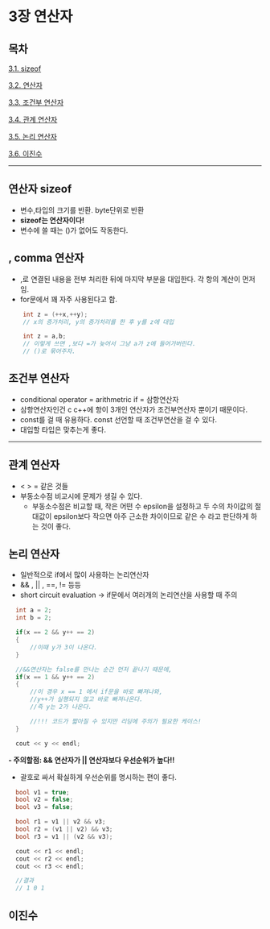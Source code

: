 # 3장 연산자

## 목차

[3.1. sizeof](#1)

[3.2. 연산자](#2)

[3.3. 조건부 연산자](#3)

[3.4. 관계 연산자](#4)

[3.5. 논리 연산자](#5)

[3.6. 이진수](#6)

********

<div id ="1"></div>

## 연산자 sizeof
- 변수,타입의 크기를 반환. byte단위로 반환
- **sizeof는 연산자이다!**
- 변수에 쓸 때는 ()가 없어도 작동한다.


<div id ="2"></div>

## , comma 연산자

- ,로 연결된 내용을 전부 처리한 뒤에 마지막 부분을 대입한다. 각 항의 계산이 먼저임.
- for문에서 꽤 자주 사용된다고 함.

``` c++
    int z = (++x,++y); 
    // x의 증가처리, y의 증가처리를 한 후 y를 z에 대입

    int z = a,b; 
    // 이렇게 쓰면 ,보다 =가 늦어서 그냥 a가 z에 들어가버린다. 
    // ()로 묶어주자.
  ```
  
<div id ="3"></div>

## 조건부 연산자

- conditional operator = arithmetric if = 삼항연산자
- 삼항연산자인건 c c++에 항이 3개인 연산자가 조건부연산자 뿐이기 때문이다.
- const를 걸 때 유용하다. const 선언할 때 조건부연산을 걸 수 있다.
- 대입할 타입은 맞추는게 좋다.
*****

<div id ="4"></div>

## 관계 연산자

- < > = 같은 것들
- 부동소수점 비교시에 문제가 생길 수 있다.
  - 부동소수점은 비교할 때, 작은 어떤 수 epsilon을 설정하고 두 수의 차이값의 절대값이 epsilon보다 작으면 아주 근소한 차이이므로 같은 수 라고 판단하게 하는 것이 좋다.
  
<div id ="5"></div>

## 논리 연산자

-  일반적으로 if에서 많이 사용하는 논리연산자
-  && , || , ==, != 등등 
-  short circuit evaluation -> if문에서 여러개의 논리연산을 사용할 때 주의
  
  ``` c++
    int a = 2;
    int b = 2;

    if(x == 2 && y++ == 2)
    {
        //이때 y가 3이 나온다.
    }

    //&&연산자는 false를 만나는 순간 먼저 끝나기 때문에,
    if(x == 1 && y++ == 2)
    {
        //이 경우 x == 1 에서 if문을 바로 빠져나와,
        //y++가 실행되지 않고 바로 빠져나온다.
        //즉 y는 2가 나온다.

        //!!! 코드가 짧아질 수 있지만 리딩에 주의가 필요한 케이스!
    }

    cout << y << endl;
  ```

  **- 주의할점: && 연산자가 || 연산자보다 우선순위가 높다!!**
  - 괄호로 싸서 확실하게 우선순위를 명시하는 편이 좋다. 
  ``` c++
    bool v1 = true;
    bool v2 = false;
    bool v3 = false;

    bool r1 = v1 || v2 && v3;
    bool r2 = (v1 || v2) && v3;
    bool r3 = v1 || (v2 && v3);

    cout << r1 << endl;
    cout << r2 << endl;
    cout << r3 << endl;

    //결과 
    // 1 0 1 

  ```
<div id ="6"></div>

  ## 이진수

